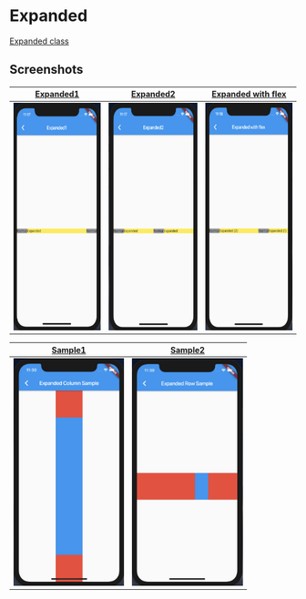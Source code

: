 # Expanded

[Expanded class](https://api.flutter.dev/flutter/widgets/Expanded-class.html)

## Screenshots

|[Expanded1](lib/pages/expanded1.dart)|[Expanded2](lib/pages/expanded2.dart)|[Expanded with flex](lib/pages/expanded_with_flex.dart)|
|:-:|:-:|:-:|
|<img src="./screenshots/Expanded1.png" height="400" alt="Screenshot"/>|<img src="./screenshots/Expanded2.png" height="400" alt="Screenshot"/>|<img src="./screenshots/ExpandedWithFlex.png" height="400" alt="Screenshot"/>|

|[Sample1](lib/pages/sample1.dart)|[Sample2](lib/pages/sample2.dart)|
|:-:|:-:|
|<img src="./screenshots/Sample1.png" height="400" alt="Screenshot"/>|<img src="./screenshots/Sample2.png" height="400" alt="Screenshot"/>|
